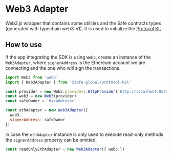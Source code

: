 # Web3 Adapter

Web3.js wrapper that contains some utilities and the Safe contracts types (generated with typechain web3-v1). It is used to initialize the [Protocol Kit](https://github.com/safe-global/safe-core-sdk/tree/main/packages/protocol-kit).

## How to use

If the app integrating the SDK is using `Web3`, create an instance of the `Web3Adapter`, where `signerAddress` is the Ethereum account we are connecting and the one who will sign the transactions.

```js
import Web3 from 'web3'
import { Web3Adapter } from '@safe-global/protocol-kit'

const provider = new Web3.providers.HttpProvider('http://localhost:8545')
const web3 = new Web3(provider)
const safeOwner = '0x<address>'

const ethAdapter = new Web3Adapter({
  web3,
  signerAddress: safeOwner
})
```

In case the `ethAdapter` instance is only used to execute read-only methods the `signerAddress` property can be omitted.

```js
const readOnlyEthAdapter = new Web3Adapter({ web3 })
```

